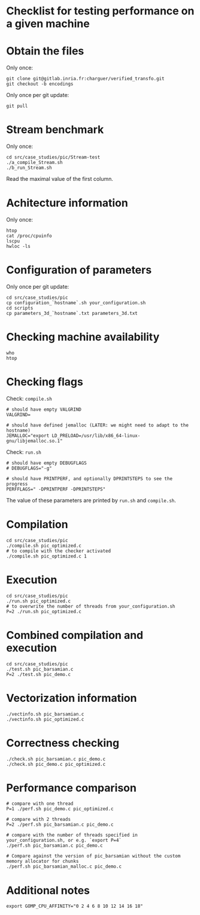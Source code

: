 
# Checklist for testing performance on a given machine

# Obtain the files

Only once:
```
git clone git@gitlab.inria.fr:charguer/verified_transfo.git
git checkout -b encodings
```

Only once per git update:

```
git pull
```

# Stream benchmark

Only once:

```
cd src/case_studies/pic/Stream-test
./a_compile_Stream.sh
./b_run_Stream.sh
```

Read the maximal value of the first column.


# Achitecture information

Only once:

```
htop
cat /proc/cpuinfo
lscpu
hwloc -ls
```

# Configuration of parameters

Only once per git update:

```
cd src/case_studies/pic
cp configuration_`hostname`.sh your_configuration.sh
cd scripts
cp parameters_3d_`hostname`.txt parameters_3d.txt
```

# Checking machine availability

```
who
htop
```

# Checking flags


Check: `compile.sh`
```
# should have empty VALGRIND
VALGRIND=

# should have defined jemalloc (LATER: we might need to adapt to the hostname)
JEMALLOC="export LD_PRELOAD=/usr/lib/x86_64-linux-gnu/libjemalloc.so.1"
```

Check: `run.sh`
```
# should have empty DEBUGFLAGS
# DEBUGFLAGS="-g"

# should have PRINTPERF, and optionally DPRINTSTEPS to see the progress
PERFFLAGS=" -DPRINTPERF -DPRINTSTEPS"
```
The value of these parameters are printed by `run.sh` and `compile.sh`.


# Compilation

```
cd src/case_studies/pic
./compile.sh pic_optimized.c
# to compile with the checker activated
./compile.sh pic_optimized.c 1
```

# Execution

```
cd src/case_studies/pic
./run.sh pic_optimized.c
# to overwrite the number of threads from your_configuration.sh
P=2 ./run.sh pic_optimized.c
```


# Combined compilation and execution

```
cd src/case_studies/pic
./test.sh pic_barsamian.c
P=2 ./test.sh pic_demo.c
```

# Vectorization information

```
./vectinfo.sh pic_barsamian.c
./vectinfo.sh pic_optimized.c
```

# Correctness checking

```
./check.sh pic_barsamian.c pic_demo.c
./check.sh pic_demo.c pic_optimized.c
```

# Performance comparison

```
# compare with one thread
P=1 ./perf.sh pic_demo.c pic_optimized.c

# compare with 2 threads
P=2 ./perf.sh pic_barsamian.c pic_demo.c

# compare with the number of threads specified in your_configuration.sh, or e.g. `export P=4`
./perf.sh pic_barsamian.c pic_demo.c

# Compare against the version of pic_barsamian without the custom memory allocator for chunks
./perf.sh pic_barsamian_malloc.c pic_demo.c

```


# Additional notes
```
export GOMP_CPU_AFFINITY="0 2 4 6 8 10 12 14 16 18"
```



